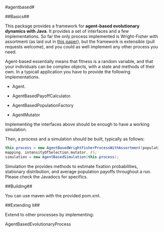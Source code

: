 #agentbased#

##Basics##

This package provides a framework for **agent-based evolutionary dynamics with Java**. It provides a set of interfaces and a few implementations. So far the only process implemented is Wright-Fisher with assortment (as laid out in [this paper](http://www.pnas.org/content/early/2012/06/01/1206694109.abstract)), but the framework is extensible (pull requests welcome), and you could as well implement any other process you need.

Agent-based essentially means that fitness is a random variable, and that your individuals can be complex objects, with a state and methods of their own. In a typicall application you have to provide the following implementations.


* Agent.

* AgentBasedPayoffCalculator.

* AgentBasedPopulationFactory

* AgentMutator

Implementing the interfaces above should be enough to have a working simulation. 

Then, a process and a simulation should be built, typically as follows:

```java
this.process = new AgentBasedWrightFisherProcessWithAssortment(population, payoffCalculator, 
mapping, intensityOfSelection,mutator, r);
simulation = new AgentBasedSimulation(this.process);
```

Simulation the provides methods to estimate fixation probabilities, stationary distribution, and average population  payoffs throughout a run. Please check the Javadocs for specifics.  

##Building##

You can use maven with the provided pom.xml.


##Extending it##

Extend to other processes by implementing: 

AgentBasedEvolutionaryProcess


